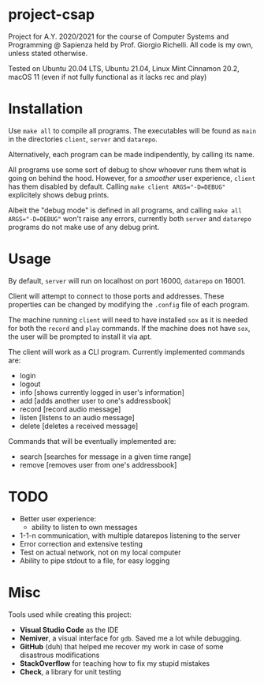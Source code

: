 # project-csap
Project for A.Y. 2020/2021 for the course of Computer Systems and Programming @ Sapienza held by Prof. Giorgio Richelli.
All code is my own, unless stated otherwise.

Tested on Ubuntu 20.04 LTS, Ubuntu 21.04, Linux Mint Cinnamon 20.2, macOS 11 (even if not fully functional as it lacks rec and play)


# Installation
Use `make all` to compile all programs.
The executables will be found as 	`main` in the directories `client`, `server` and `datarepo`.

Alternatively, each program can be made indipendently, by calling its name.

All programs use some sort of debug to show whoever runs them what is going on behind the hood. However, for a _smoother_ user experience, `client` has them disabled by default.
Calling `make client ARGS="-D=DEBUG"` explicitely shows debug prints.

Albeit the "debug mode" is defined in all programs, and calling `make all ARGS="-D=DEBUG"` won't raise any errors, currently both `server` and `datarepo` programs do not make use of any debug print.


# Usage
By default, `server` will run on localhost on port 16000, `datarepo` on 16001.

Client will attempt to connect to those ports and addresses.
These properties can be changed by modifying the `.config` file of each program.

The machine running `client` will need to have installed `sox` as it is needed for both the `record` and `play` commands. 
If the machine does not have `sox`, the user will be prompted to install it via apt.

The client will work as a CLI program.
Currently implemented commands are:
- login
- logout
- info [shows currently logged in user's information]
- add [adds another user to one's addressbook]
- record [record audio message]
- listen [listens to an audio message]
- delete [deletes a received message]

Commands that will be eventually implemented are:
- search [searches for message in a given time range]
- remove [removes user from one's addressbook]

# TODO
- Better user experience:
	- ability to listen to own messages
- 1-1-n communication, with multiple datarepos listening to the server
- Error correction and extensive testing
- Test on actual network, not on my local computer
- Ability to pipe stdout to a file, for easy logging

# Misc
Tools used while creating this project:
- **Visual Studio Code** as the IDE
- **Nemiver**, a visual interface for `gdb`. Saved me a lot while debugging.
- **GitHub** (duh) that helped me recover my work in case of some disastrous modifications
- **StackOverflow** for teaching how to fix my stupid mistakes
- **Check**, a library for unit testing

